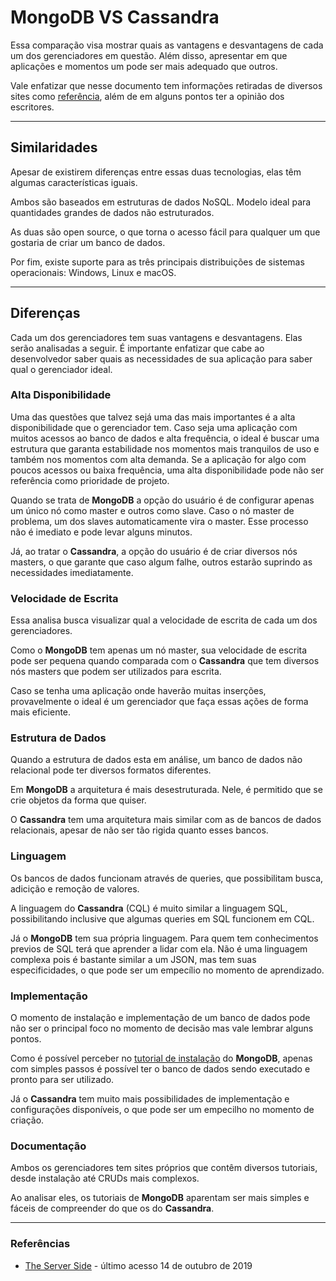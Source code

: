 # MongoDB VS Cassandra

Essa comparação visa mostrar quais as vantagens e desvantagens de cada um dos gerenciadores em questão. Além disso, apresentar em que aplicações e momentos um pode ser mais adequado que outros.

Vale enfatizar que nesse documento tem informações retiradas de diversos sites como [referência](#Referências), além de em alguns pontos ter a opinião dos escritores.

---
## Similaridades

Apesar de existirem diferenças entre essas duas tecnologias, elas têm algumas características iguais.

Ambos são baseados em estruturas de dados NoSQL. Modelo ideal para quantidades grandes de dados não estruturados.

As duas são open source, o que torna o acesso fácil para qualquer um que gostaria de criar um banco de dados.

Por fim, existe suporte para as três principais distribuições de sistemas operacionais: Windows, Linux e macOS.

---
## Diferenças

Cada um dos gerenciadores tem suas vantagens e desvantagens. Elas serão analisadas a seguir. É importante enfatizar que cabe ao desenvolvedor saber quais as necessidades de sua aplicação para saber qual o gerenciador ideal.

### Alta Disponibilidade

Uma das questões que talvez sejá uma das mais importantes é a alta disponibilidade que o gerenciador tem. Caso seja uma aplicação com muitos acessos ao banco de dados e alta frequência, o ideal é buscar uma estrutura que garanta estabilidade nos momentos mais tranquilos de uso e também nos momentos com alta demanda. Se a aplicação for algo com poucos acessos ou baixa frequência, uma alta disponibilidade pode não ser referência como prioridade de projeto.

Quando se trata de **MongoDB** a opção do usuário é de configurar apenas um único nó como master e outros como slave. Caso o nó master de problema, um dos slaves automaticamente vira o master. Esse processo não é imediato e pode levar alguns minutos.

Já, ao tratar o **Cassandra**, a opção do usuário é de criar diversos nós masters, o que garante que caso algum falhe, outros estarão suprindo as necessidades imediatamente.

### Velocidade de Escrita

Essa analisa busca visualizar qual a velocidade de escrita de cada um dos gerenciadores.

Como o **MongoDB** tem apenas um nó master, sua velocidade de escrita pode ser pequena quando comparada com o **Cassandra** que tem diversos nós masters que podem ser utilizados para escrita.

Caso se tenha uma aplicação onde haverão muitas inserções, provavelmente o ideal é um gerenciador que faça essas ações de forma mais eficiente.

### Estrutura de Dados

Quando a estrutura de dados esta em análise, um banco de dados não relacional pode ter diversos formatos diferentes.

Em **MongoDB** a arquitetura é mais desestruturada. Nele, é permitido que se crie objetos da forma que quiser.

O **Cassandra** tem uma arquitetura mais similar com as de bancos de dados relacionais, apesar de não ser tão rigida quanto esses bancos.

### Linguagem

Os bancos de dados funcionam através de queries, que possibilitam busca, adicição e remoção de valores.

A linguagem do **Cassandra** (CQL) é muito similar a linguagem SQL, possibilitando inclusive que algumas queries em SQL funcionem em CQL.

Já o **MongoDB** tem sua própria linguagem. Para quem tem conhecimentos previos de SQL terá que aprender a lidar com ela. Não é uma linguagem complexa pois é bastante similar a um JSON, mas tem suas especificidades, o que pode ser um empecílio no momento de aprendizado.

### Implementação

O momento de instalação e implementação de um banco de dados pode não ser o principal foco no momento de decisão mas vale lembrar alguns pontos.

Como é possível perceber no [tutorial de instalação](https://github.com/decoejz/cassandra-mongodb/blob/master/mongodb.md) do **MongoDB**, apenas com simples passos é possível ter o banco de dados sendo executado e pronto para ser utilizado.

Já o **Cassandra** tem muito mais possibilidades de implementação e configurações disponíveis, o que pode ser um empecilho no momento de criação.

### Documentação

Ambos os gerenciadores tem sites próprios que contêm diversos tutoriais, desde instalação até CRUDs mais complexos.

Ao analisar eles, os tutoriais de **MongoDB** aparentam ser mais simples e fáceis de compreender do que os do **Cassandra**.

---
### Referências

- [The Server Side](https://www.theserverside.com/tip/A-side-by-side-comparison-of-MongoDB-and-Cassandra-databases) - último acesso 14 de outubro de 2019